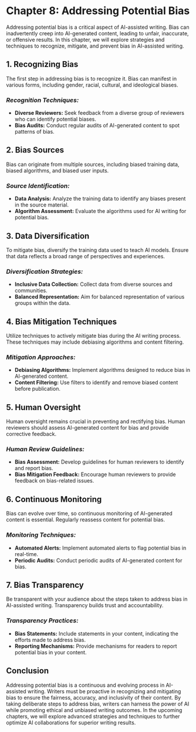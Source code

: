 Chapter 8: Addressing Potential Bias
====================================

Addressing potential bias is a critical aspect of AI-assisted writing. Bias can inadvertently creep into AI-generated content, leading to unfair, inaccurate, or offensive results. In this chapter, we will explore strategies and techniques to recognize, mitigate, and prevent bias in AI-assisted writing.

**1. Recognizing Bias**
-----------------------

The first step in addressing bias is to recognize it. Bias can manifest in various forms, including gender, racial, cultural, and ideological biases.

### *Recognition Techniques:*

* **Diverse Reviewers:** Seek feedback from a diverse group of reviewers who can identify potential biases.
* **Bias Audits:** Conduct regular audits of AI-generated content to spot patterns of bias.

**2. Bias Sources**
-------------------

Bias can originate from multiple sources, including biased training data, biased algorithms, and biased user inputs.

### *Source Identification:*

* **Data Analysis:** Analyze the training data to identify any biases present in the source material.
* **Algorithm Assessment:** Evaluate the algorithms used for AI writing for potential bias.

**3. Data Diversification**
---------------------------

To mitigate bias, diversify the training data used to teach AI models. Ensure that data reflects a broad range of perspectives and experiences.

### *Diversification Strategies:*

* **Inclusive Data Collection:** Collect data from diverse sources and communities.
* **Balanced Representation:** Aim for balanced representation of various groups within the data.

**4. Bias Mitigation Techniques**
---------------------------------

Utilize techniques to actively mitigate bias during the AI writing process. These techniques may include debiasing algorithms and content filtering.

### *Mitigation Approaches:*

* **Debiasing Algorithms:** Implement algorithms designed to reduce bias in AI-generated content.
* **Content Filtering:** Use filters to identify and remove biased content before publication.

**5. Human Oversight**
----------------------

Human oversight remains crucial in preventing and rectifying bias. Human reviewers should assess AI-generated content for bias and provide corrective feedback.

### *Human Review Guidelines:*

* **Bias Assessment:** Develop guidelines for human reviewers to identify and report bias.
* **Bias Mitigation Feedback:** Encourage human reviewers to provide feedback on bias-related issues.

**6. Continuous Monitoring**
----------------------------

Bias can evolve over time, so continuous monitoring of AI-generated content is essential. Regularly reassess content for potential bias.

### *Monitoring Techniques:*

* **Automated Alerts:** Implement automated alerts to flag potential bias in real-time.
* **Periodic Audits:** Conduct periodic audits of AI-generated content for bias.

**7. Bias Transparency**
------------------------

Be transparent with your audience about the steps taken to address bias in AI-assisted writing. Transparency builds trust and accountability.

### *Transparency Practices:*

* **Bias Statements:** Include statements in your content, indicating the efforts made to address bias.
* **Reporting Mechanisms:** Provide mechanisms for readers to report potential bias in your content.

**Conclusion**
--------------

Addressing potential bias is a continuous and evolving process in AI-assisted writing. Writers must be proactive in recognizing and mitigating bias to ensure the fairness, accuracy, and inclusivity of their content. By taking deliberate steps to address bias, writers can harness the power of AI while promoting ethical and unbiased writing outcomes. In the upcoming chapters, we will explore advanced strategies and techniques to further optimize AI collaborations for superior writing results.
